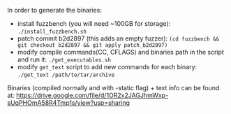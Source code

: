 In order to generate the binaries:
- install fuzzbench (you will need ~100GB for storage):
    ` ./install_fuzzbench.sh `
- patch commit b2d2897 (this adds an empty fuzzer):
    ` (cd fuzzbench && git checkout b2d2897 && git apply patch_b2d2897) `
- modify compile commands(CC, CFLAGS) and binaries path in the script and run it:
    ` ./get_executables.sh `
- modify `get_text` script to add new commands for each binary:
    ` ./get_text /path/to/tar/archive `

Binaries (compiled normally and with -static flag) + text info can be found at: 
https://drive.google.com/file/d/1OR2x2JAGJhmWxp-sUqPHOmA58R4Tmp1s/view?usp=sharing 
